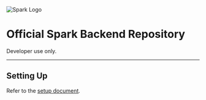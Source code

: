 <image align="center" src="https://cdn.glitch.com/17b26edb-4125-4349-8e6b-2903da8d550e%2Ffull-logo.png?1558574444048" alt="Spark Logo">

# Official Spark Backend Repository
Developer use only.

---

## Setting Up
Refer to the [setup document](./setup.md).